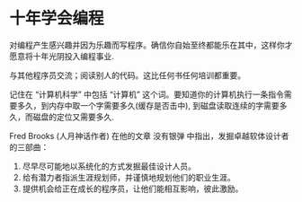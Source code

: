# 十年学会编程


<!--
ID: 201a2db5-9206-4946-9322-e1e26e9bd4bc
Status: publish
Date: 2017-08-16T23:00:00
Modified: 2020-05-16T11:50:20
wp_id: 335
-->


对编程产生感兴趣并因为乐趣而写程序。确信你自始至终都能乐在其中，这样你才愿意将十年光阴投入编程事业.

与其他程序员交流；阅读别人的代码。这比任何书任何培训都重要。

记住在 “计算机科学” 中包括 “计算机” 这个词。要知道你的计算机执行一条指令需要多久，到内存中取一个字需要多久(缓存是否击中), 到磁盘读取连续的字需要多久，而磁盘的定位又需要多久. 

Fred Brooks (人月神话作者) 在他的文章 没有银弹 中指出，发掘卓越软体设计者的三部曲：

1. 尽早尽可能地以系统化的方式发掘最佳设计人员。
2. 给有潜力者指派生涯规划师，并谨慎地规划他们的职业生涯。
3. 提供机会给正在成长的程序员，让他们能相互影响，彼此激励。
